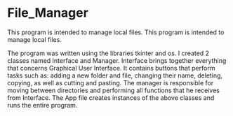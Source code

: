 # File_Manager
This program is intended to manage local files. 
This program is intended to manage local files.

The program was written using the libraries tkinter and os. I created 2 classes named Interface and Manager. Interface brings together everything that concerns Graphical User Interface. It contains buttons that perform tasks such as: adding a new folder and file, changing their name, deleting, copying, as well as cutting and pasting. The manager is responsible for moving between directories and performing all functions that he receives from Interface. The App file creates instances of the above classes and runs the entire program.
